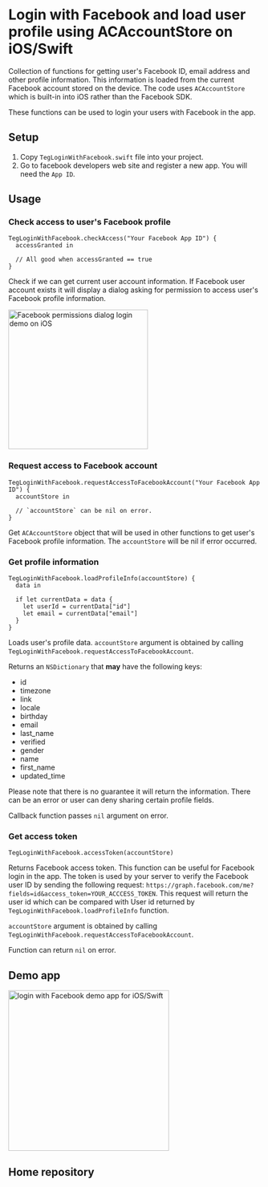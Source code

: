 # Login with Facebook and load user profile using ACAccountStore on iOS/Swift

Collection of functions for getting user's Facebook ID, email address and other profile information.
This information is loaded from the current Facebook account stored on the device.
The code uses `ACAccountStore` which is built-in into iOS rather than the Facebook SDK.

These functions can be used to login your users with Facebook in the app.

## Setup

1. Copy `TegLoginWithFacebook.swift` file into your project.
1. Go to facebook developers web site and register a new app. You will need the `App ID`.

## Usage

### Check access to user's Facebook profile

```
TegLoginWithFacebook.checkAccess("Your Facebook App ID") {
  accessGranted in

  // All good when accessGranted == true
}
```

Check if we can get current user account information. If Facebook user account exists it will display a dialog asking for permission to access user's Facebook profile information.

<img src="ios_swift_facebook_login_demo_permissions_alert.png" width="278" alt="Facebook permissions dialog login demo on iOS">

### Request access to Facebook account

```
TegLoginWithFacebook.requestAccessToFacebookAccount("Your Facebook App ID") {
  accountStore in

  // `accountStore` can be nil on error.
}
```

Get `ACAccountStore` object that will be used in other functions to get user's Facebook profile information.
The `accountStore` will be nil if error occurred.

### Get profile information

```
TegLoginWithFacebook.loadProfileInfo(accountStore) {
  data in

  if let currentData = data {
    let userId = currentData["id"]
    let email = currentData["email"]
  }
}
```

Loads user's profile data. `accountStore` argument is obtained by calling `TegLoginWithFacebook.requestAccessToFacebookAccount`.

Returns an `NSDictionary` that **may** have the following keys:

* id
* timezone
* link
* locale
* birthday
* email
* last_name
* verified
* gender
* name
* first_name
* updated_time

Please note that there is no guarantee it will return the information. There can be an error or user
can deny sharing certain profile fields.

Callback function passes `nil` argument on error.

### Get access token

```
TegLoginWithFacebook.accessToken(accountStore)
```

Returns Facebook access token. This function can be useful for Facebook login in the app. The token is used by your server to verify the Facebook user ID by sending the following request: `https://graph.facebook.com/me?fields=id&access_token=YOUR_ACCCESS_TOKEN`. This request will return the user id which can be compared with User id returned by `TegLoginWithFacebook.loadProfileInfo` function.

`accountStore` argument is obtained by calling `TegLoginWithFacebook.requestAccessToFacebookAccount`.

Function can return `nil` on error.

## Demo app

<img src="facebook_login_demo_app_ios_swift.png" width="320" alt="login with Facebook demo app for iOS/Swift">

## Home repository


